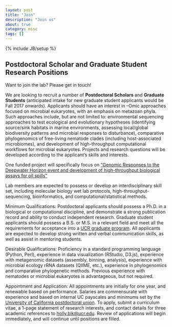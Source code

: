 ```yaml
---
layout: post
title: "Join"
description: "Join us"
about: true
category: misc
tags: []
---
```

{% include JB/setup %}

<a name="purpose"></a>

## Postdoctoral Scholar and Graduate Student Research Positions

Want to join the lab? Please get in touch!

We are looking to recruit a number of **Postdoctoral Scholars** and **Graduate Students** (anticipated intake for new graduate student applicants would be Fall 2017 onwards). Applicants should have an interest in –Omic approaches focused on microbial eukaryotes, with an emphasis on metazoan phyla. Such approaches include, but are not limited to: environmental sequencing approaches to test ecological and evolutionary hypotheses (identifying source/sink habitats in marine environments, assessing local/global biodiversity patterns and microbial responses to disturbance), comparative phylogenomics of free-living nematode clades (including host-associated microbiomes), and development of high-throughput computational workflows for microbial eukaryotes. Projects and research questions will be developed according to the applicant’s skills and interests.One funded project will specifically focus on [“Genomic Responses to the Deepwater Horizon event and development of high-throughput biological assays for oil spills"]  Lab members are expected to possess or develop an interdisciplinary skill set, including molecular biology wet lab protocols, high-throughput-sequencing, bioinformatics, and computational/statistical methods. Minimum Qualifications: Postdoctoral applicants should possess a Ph.D. in a biological or computational discipline, and demonstrate a strong publication record and ability to conduct independent research. Graduate student applicants should possess a B.S. or M.S. in a relevant field and meet all the requirements for acceptance into a [UCR graduate program]. All applicants are expected to develop strong written and verbal communication skills, as well as assist in mentoring students.Desirable Qualifications: Proficiency in a standard programming language (Python, Perl), experience in data visualization (RStudio, D3.js), experience with metagenomic datasets (assembly, binning, analysis), experience with microbial ecology rRNA datasets (QIIME, etc.), experience in phylogenomics and comparative phylogenetic methods. Previous experience with nematodes or microbial eukaryotes is advantageous, but not required.Appointment and Application: All appointments are initially for one year, and renewable based on performance. Salaries are commensurate with experience and based on internal UC payscales and minimums set by the [University of California postdoctoral union]. To apply, submit a curriculum vitae, a 1-page statement of research interests, and contact details for three academic references to holly.bik@ucr.edu. Review of applications will begin immediately, and will continue until positions are filled.


[“Genomic Responses to the Deepwater Horizon event and development of high-throughput biological assays for oil spills"]: http://research.gulfresearchinitiative.org/research-awards/projects/?pid=272
[UCR graduate program]: http://graduate.ucr.edu/grad_programs.html
[University of California postdoctoral union]: http://uaw5810.org/





